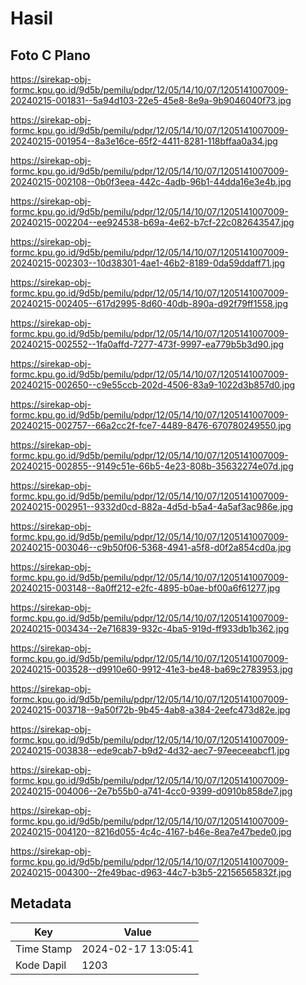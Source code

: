 # Hasil

## Foto C Plano

https://sirekap-obj-formc.kpu.go.id/9d5b/pemilu/pdpr/12/05/14/10/07/1205141007009-20240215-001831--5a94d103-22e5-45e8-8e9a-9b9046040f73.jpg

https://sirekap-obj-formc.kpu.go.id/9d5b/pemilu/pdpr/12/05/14/10/07/1205141007009-20240215-001954--8a3e16ce-65f2-4411-8281-118bffaa0a34.jpg

https://sirekap-obj-formc.kpu.go.id/9d5b/pemilu/pdpr/12/05/14/10/07/1205141007009-20240215-002108--0b0f3eea-442c-4adb-96b1-44dda16e3e4b.jpg

https://sirekap-obj-formc.kpu.go.id/9d5b/pemilu/pdpr/12/05/14/10/07/1205141007009-20240215-002204--ee924538-b69a-4e62-b7cf-22c082643547.jpg

https://sirekap-obj-formc.kpu.go.id/9d5b/pemilu/pdpr/12/05/14/10/07/1205141007009-20240215-002303--10d38301-4ae1-46b2-8189-0da59ddaff71.jpg

https://sirekap-obj-formc.kpu.go.id/9d5b/pemilu/pdpr/12/05/14/10/07/1205141007009-20240215-002405--617d2995-8d60-40db-890a-d92f79ff1558.jpg

https://sirekap-obj-formc.kpu.go.id/9d5b/pemilu/pdpr/12/05/14/10/07/1205141007009-20240215-002552--1fa0affd-7277-473f-9997-ea779b5b3d90.jpg

https://sirekap-obj-formc.kpu.go.id/9d5b/pemilu/pdpr/12/05/14/10/07/1205141007009-20240215-002650--c9e55ccb-202d-4506-83a9-1022d3b857d0.jpg

https://sirekap-obj-formc.kpu.go.id/9d5b/pemilu/pdpr/12/05/14/10/07/1205141007009-20240215-002757--66a2cc2f-fce7-4489-8476-670780249550.jpg

https://sirekap-obj-formc.kpu.go.id/9d5b/pemilu/pdpr/12/05/14/10/07/1205141007009-20240215-002855--9149c51e-66b5-4e23-808b-35632274e07d.jpg

https://sirekap-obj-formc.kpu.go.id/9d5b/pemilu/pdpr/12/05/14/10/07/1205141007009-20240215-002951--9332d0cd-882a-4d5d-b5a4-4a5af3ac986e.jpg

https://sirekap-obj-formc.kpu.go.id/9d5b/pemilu/pdpr/12/05/14/10/07/1205141007009-20240215-003046--c9b50f06-5368-4941-a5f8-d0f2a854cd0a.jpg

https://sirekap-obj-formc.kpu.go.id/9d5b/pemilu/pdpr/12/05/14/10/07/1205141007009-20240215-003148--8a0ff212-e2fc-4895-b0ae-bf00a6f61277.jpg

https://sirekap-obj-formc.kpu.go.id/9d5b/pemilu/pdpr/12/05/14/10/07/1205141007009-20240215-003434--2e716839-932c-4ba5-919d-ff933db1b362.jpg

https://sirekap-obj-formc.kpu.go.id/9d5b/pemilu/pdpr/12/05/14/10/07/1205141007009-20240215-003528--d9910e60-9912-41e3-be48-ba69c2783953.jpg

https://sirekap-obj-formc.kpu.go.id/9d5b/pemilu/pdpr/12/05/14/10/07/1205141007009-20240215-003718--9a50f72b-9b45-4ab8-a384-2eefc473d82e.jpg

https://sirekap-obj-formc.kpu.go.id/9d5b/pemilu/pdpr/12/05/14/10/07/1205141007009-20240215-003838--ede9cab7-b9d2-4d32-aec7-97eeceeabcf1.jpg

https://sirekap-obj-formc.kpu.go.id/9d5b/pemilu/pdpr/12/05/14/10/07/1205141007009-20240215-004006--2e7b55b0-a741-4cc0-9399-d0910b858de7.jpg

https://sirekap-obj-formc.kpu.go.id/9d5b/pemilu/pdpr/12/05/14/10/07/1205141007009-20240215-004120--8216d055-4c4c-4167-b46e-8ea7e47bede0.jpg

https://sirekap-obj-formc.kpu.go.id/9d5b/pemilu/pdpr/12/05/14/10/07/1205141007009-20240215-004300--2fe49bac-d963-44c7-b3b5-22156565832f.jpg


## Metadata

| Key        | Value               |
| ---------- | ------------------- |
| Time Stamp | 2024-02-17 13:05:41 |
| Kode Dapil | 1203                |



